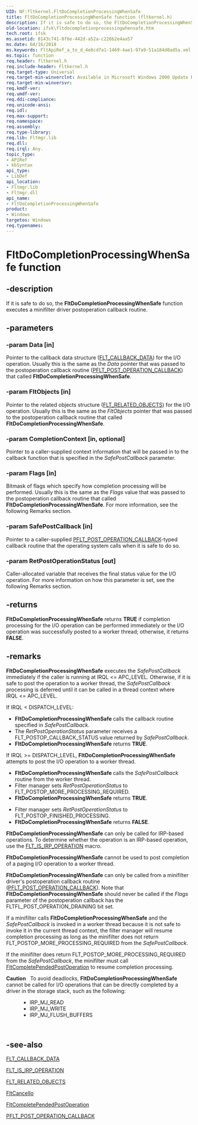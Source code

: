 ```yaml
---
UID: NF:fltkernel.FltDoCompletionProcessingWhenSafe
title: FltDoCompletionProcessingWhenSafe function (fltkernel.h)
description: If it is safe to do so, the FltDoCompletionProcessingWhenSafe function executes a minifilter driver postoperation callback routine.
old-location: ifsk\fltdocompletionprocessingwhensafe.htm
tech.root: ifsk
ms.assetid: 8143c741-8f6e-442d-a52a-c226b2e4aa57
ms.date: 04/16/2018
ms.keywords: FltApiRef_a_to_d_4e8cd7a1-1469-4ae1-97a9-51a184d0ad5a.xml, FltDoCompletionProcessingWhenSafe, FltDoCompletionProcessingWhenSafe routine [Installable File System Drivers], fltkernel/FltDoCompletionProcessingWhenSafe, ifsk.fltdocompletionprocessingwhensafe
ms.topic: function
req.header: fltkernel.h
req.include-header: Fltkernel.h
req.target-type: Universal
req.target-min-winverclnt: Available in Microsoft Windows 2000 Update Rollup 1 for SP4, Windows XP SP2, Windows Server 2003 SP1, and later operating systems. Not available in Windows 2000 SP4 and earlier operating systems.
req.target-min-winversvr: 
req.kmdf-ver: 
req.umdf-ver: 
req.ddi-compliance: 
req.unicode-ansi: 
req.idl: 
req.max-support: 
req.namespace: 
req.assembly: 
req.type-library: 
req.lib: Fltmgr.lib
req.dll: 
req.irql: Any.
topic_type:
- APIRef
- kbSyntax
api_type:
- LibDef
api_location:
- Fltmgr.lib
- Fltmgr.dll
api_name:
- FltDoCompletionProcessingWhenSafe
product:
- Windows
targetos: Windows
req.typenames: 
---
```


# FltDoCompletionProcessingWhenSafe function


## -description


If it is safe to do so, the <b>FltDoCompletionProcessingWhenSafe</b> function executes a minifilter driver postoperation callback routine.


## -parameters




### -param Data [in]

Pointer to the callback data structure (<a href="https://docs.microsoft.com/windows-hardware/drivers/ddi/content/fltkernel/ns-fltkernel-_flt_callback_data">FLT_CALLBACK_DATA</a>) for the I/O operation. Usually this is the same as the <i>Data</i> pointer that was passed to the postoperation callback routine (<a href="https://docs.microsoft.com/windows-hardware/drivers/ddi/content/fltkernel/nc-fltkernel-pflt_post_operation_callback">PFLT_POST_OPERATION_CALLBACK</a>) that called <b>FltDoCompletionProcessingWhenSafe</b>. 


### -param FltObjects [in]

Pointer to the related objects structure (<a href="https://docs.microsoft.com/windows-hardware/drivers/ddi/content/fltkernel/ns-fltkernel-_flt_related_objects">FLT_RELATED_OBJECTS</a>) for the I/O operation. Usually this is the same as the <i>FltObjects</i> pointer that was passed to the postoperation callback routine that called <b>FltDoCompletionProcessingWhenSafe</b>. 


### -param CompletionContext [in, optional]

Pointer to a caller-supplied context information that will be passed in to the callback function that is specified in the <i>SafePostCallback</i> parameter. 


### -param Flags [in]

Bitmask of flags which specify how completion processing will be performed. Usually this is the same as the <i>Flags</i> value that was passed to the postoperation callback routine that called <b>FltDoCompletionProcessingWhenSafe</b>. For more information, see the following Remarks section. 


### -param SafePostCallback [in]

Pointer to a caller-supplied <a href="https://docs.microsoft.com/windows-hardware/drivers/ddi/content/fltkernel/nc-fltkernel-pflt_post_operation_callback">PFLT_POST_OPERATION_CALLBACK</a>-typed callback routine that the operating system calls when it is safe to do so. 


### -param RetPostOperationStatus [out]

Caller-allocated variable that receives the final status value for the I/O operation. For more information on how this parameter is set, see the following Remarks section.


## -returns



<b>FltDoCompletionProcessingWhenSafe</b> returns <b>TRUE</b> if completion processing for the I/O operation can be performed immediately or the I/O operation was successfully posted to a worker thread; otherwise, it returns <b>FALSE</b>. 




## -remarks



<b>FltDoCompletionProcessingWhenSafe</b> executes the <i>SafePostCallback</i> immediately if the caller is running at IRQL <= APC_LEVEL. Otherwise, if it is safe to post the operation to a worker thread, the <i>SafePostCallback</i> processing is deferred until it can be called in a thread context where IRQL <= APC_LEVEL.

If IRQL < DISPATCH_LEVEL:

<ul>
<li>
<b>FltDoCompletionProcessingWhenSafe </b>calls the callback routine specified in <i>SafePostCallback</i>.

</li>
<li>
The <i>RetPostOperationStatus</i> parameter receives a FLT_POSTOP_CALLBACK_STATUS value returned by <i>SafePostCallback</i>.

</li>
<li>
<b>FltDoCompletionProcessingWhenSafe</b> returns <b>TRUE</b>.

</li>
</ul>
If IRQL >= DISPATCH_LEVEL, <b>FltDoCompletionProcessingWhenSafe</b> attempts to post the I/O operation to a worker thread. 

<ul>
<li><b>FltDoCompletionProcessingWhenSafe </b>calls the <i>SafePostCallback</i> routine from the worker thread.</li>
<li> Filter manager sets <i>RetPostOperationStatus</i> to FLT_POSTOP_MORE_PROCESSING_REQUIRED.</li>
<li><b>FltDoCompletionProcessingWhenSafe</b> returns <b>TRUE</b>.</li>
</ul>
<ul>
<li>Filter manager sets <i>RetPostOperationStatus</i> to FLT_POSTOP_FINISHED_PROCESSING.</li>
<li><b>FltDoCompletionProcessingWhenSafe</b> returns <b>FALSE</b>.</li>
</ul>
<b>FltDoCompletionProcessingWhenSafe</b> can only be called for IRP-based operations. To determine whether the operation is an IRP-based operation, use the <a href="https://docs.microsoft.com/previous-versions/ff544654(v=vs.85)">FLT_IS_IRP_OPERATION</a> macro. 

<b>FltDoCompletionProcessingWhenSafe</b> cannot be used to post completion of a paging I/O operation to a worker thread.

<b>FltDoCompletionProcessingWhenSafe</b> can only be called from a minifilter driver's postoperation callback routine (<a href="https://docs.microsoft.com/windows-hardware/drivers/ddi/content/fltkernel/nc-fltkernel-pflt_post_operation_callback">PFLT_POST_OPERATION_CALLBACK</a>). Note that <b>FltDoCompletionProcessingWhenSafe</b> should never be called if the <i>Flags</i> parameter of the postoperation callback has the FLTFL_POST_OPERATION_DRAINING bit set. 

If a minifilter calls <b>FltDoCompletionProcessingWhenSafe</b> and the <i>SafePostCallback</i> is invoked in a worker thread because it is not safe to invoke it in the current thread context, the filter manager will resume completion processing as long as the minifilter does not return FLT_POSTOP_MORE_PROCESSING_REQUIRED from the <i>SafePostCallback</i>.

If the minifilter does return FLT_POSTOP_MORE_PROCESSING_REQUIRED from the <i>SafePostCallback</i>, the minifilter must call <a href="https://docs.microsoft.com/windows-hardware/drivers/ddi/content/fltkernel/nf-fltkernel-fltcompletependedpostoperation">FltCompletePendedPostOperation</a> to resume completion processing.

<div class="alert"><b>Caution</b>    To avoid deadlocks, <b>FltDoCompletionProcessingWhenSafe</b> cannot be called for I/O operations that can be directly completed by a driver in the storage stack, such as the following:<dl>
<dd>
<ul>
<li> IRP_MJ_READ</li>
<li> IRP_MJ_WRITE</li>
<li> IRP_MJ_FLUSH_BUFFERS</li>
</ul>
</dd>
</dl>
</div>
<div> </div>



## -see-also




<a href="https://docs.microsoft.com/windows-hardware/drivers/ddi/content/fltkernel/ns-fltkernel-_flt_callback_data">FLT_CALLBACK_DATA</a>



<a href="https://docs.microsoft.com/previous-versions/ff544654(v=vs.85)">FLT_IS_IRP_OPERATION</a>



<a href="https://docs.microsoft.com/windows-hardware/drivers/ddi/content/fltkernel/ns-fltkernel-_flt_related_objects">FLT_RELATED_OBJECTS</a>



<a href="https://docs.microsoft.com/windows-hardware/drivers/ddi/content/fltkernel/nf-fltkernel-fltcancelio">FltCancelIo</a>



<a href="https://docs.microsoft.com/windows-hardware/drivers/ddi/content/fltkernel/nf-fltkernel-fltcompletependedpostoperation">FltCompletePendedPostOperation</a>



<a href="https://docs.microsoft.com/windows-hardware/drivers/ddi/content/fltkernel/nc-fltkernel-pflt_post_operation_callback">PFLT_POST_OPERATION_CALLBACK</a>
 

 

